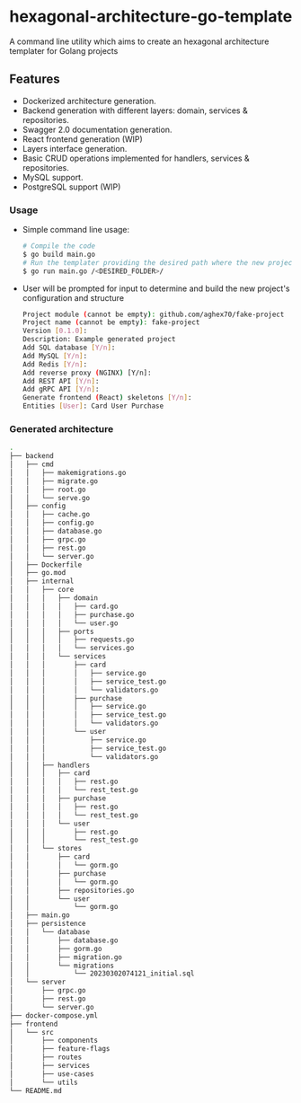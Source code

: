 # hexagonal-architecture-go-template

A command line utility which aims to create an hexagonal architecture templater for Golang projects

## Features
 - Dockerized architecture generation.
 - Backend generation with different layers: domain, services & repositories.
 - Swagger 2.0 documentation generation.
 - React frontend generation (WIP)
 - Layers interface generation.
 - Basic CRUD operations implemented for handlers, services & repositories.
 - MySQL support.
 - PostgreSQL support (WIP)
 
### Usage

- Simple command line usage:

  ```bash
  # Compile the code
  $ go build main.go 
  # Run the templater providing the desired path where the new project is going to be created
  $ go run main.go /<DESIRED_FOLDER>/
  ```
  
- User will be prompted for input to determine and build the new project's configuration and structure
  ```bash
  Project module (cannot be empty): github.com/aghex70/fake-project
  Project name (cannot be empty): fake-project
  Version [0.1.0]: 
  Description: Example generated project
  Add SQL database [Y/n]: 
  Add MySQL [Y/n]: 
  Add Redis [Y/n]: 
  Add reverse proxy (NGINX) [Y/n]: 
  Add REST API [Y/n]: 
  Add gRPC API [Y/n]: 
  Generate frontend (React) skeletons [Y/n]:  
  Entities [User]: Card User Purchase
  ```

### Generated architecture
 ```bash
.
├── backend
│   ├── cmd
│   │   ├── makemigrations.go
│   │   ├── migrate.go
│   │   ├── root.go
│   │   └── serve.go
│   ├── config
│   │   ├── cache.go
│   │   ├── config.go
│   │   ├── database.go
│   │   ├── grpc.go
│   │   ├── rest.go
│   │   └── server.go
│   ├── Dockerfile
│   ├── go.mod
│   ├── internal
│   │   ├── core
│   │   │   ├── domain
│   │   │   │   ├── card.go
│   │   │   │   ├── purchase.go
│   │   │   │   └── user.go
│   │   │   ├── ports
│   │   │   │   ├── requests.go
│   │   │   │   └── services.go
│   │   │   └── services
│   │   │       ├── card
│   │   │       │   ├── service.go
│   │   │       │   ├── service_test.go
│   │   │       │   └── validators.go
│   │   │       ├── purchase
│   │   │       │   ├── service.go
│   │   │       │   ├── service_test.go
│   │   │       │   └── validators.go
│   │   │       └── user
│   │   │           ├── service.go
│   │   │           ├── service_test.go
│   │   │           └── validators.go
│   │   ├── handlers
│   │   │   ├── card
│   │   │   │   ├── rest.go
│   │   │   │   └── rest_test.go
│   │   │   ├── purchase
│   │   │   │   ├── rest.go
│   │   │   │   └── rest_test.go
│   │   │   └── user
│   │   │       ├── rest.go
│   │   │       └── rest_test.go
│   │   └── stores
│   │       ├── card
│   │       │   └── gorm.go
│   │       ├── purchase
│   │       │   └── gorm.go
│   │       ├── repositories.go
│   │       └── user
│   │           └── gorm.go
│   ├── main.go
│   ├── persistence
│   │   └── database
│   │       ├── database.go
│   │       ├── gorm.go
│   │       ├── migration.go
│   │       └── migrations
│   │           └── 20230302074121_initial.sql
│   └── server
│       ├── grpc.go
│       ├── rest.go
│       └── server.go
├── docker-compose.yml
├── frontend
│   └── src
│       ├── components
│       ├── feature-flags
│       ├── routes
│       ├── services
│       ├── use-cases
│       └── utils
└── README.md
  ```
